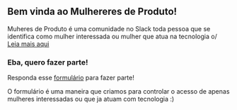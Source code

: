 ## Bem vinda ao Mulhereres de Produto!

Muheres de Produto é uma comunidade no Slack toda pessoa que se identifica como mulher interessada ou mulher que atua na tecnologia o/ [Leia mais aqui](https://medium.com/mulheres-de-produto/mulheres-de-produto-uma-comunidade-feita-para-pessoas-que-se-identificam-como-mulheres-3625c2c9ec41)

### Eba, quero fazer parte!

Responda esse [formulário](https://docs.google.com/forms/d/e/1FAIpQLSczoWkXSl8q_YxYQIx23dcFDX5IMUNL7E_iGrCBX4D9rTxNUw/viewform) para fazer parte!

O formulário é uma maneira que criamos para controlar o acesso de apenas mulheres interessadas ou que ja atuam com tecnologia :)

